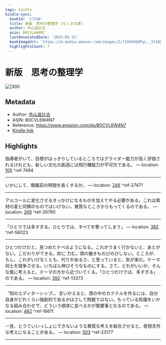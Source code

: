 ```yaml
---
tags: kindle
kindle-sync:
  bookId: '17248'
  title: 新版　思考の整理学 (ちくま文庫)
  author: 外山滋比古
  asin: B0CVL6W4N7
  lastAnnotatedDate: '2025-05-31'
  bookImageUrl: 'https://m.media-amazon.com/images/I/71GhXdQdPyL._SY160.jpg'
  highlightsCount: 7
---
```


# 新版　思考の整理学
![|300](https://m.media-amazon.com/images/I/71GhXdQdPyL.jpg)
## Metadata
* Author: [外山滋比古](https://www.amazon.comundefined)
* ASIN: B0CVL6W4N7
* Reference: https://www.amazon.com/dp/B0CVL6W4N7
* [Kindle link](kindle://book?action=open&asin=B0CVL6W4N7)

## Highlights
指導者がいて、目標がはっきりしているところではグライダー能力が高く評価されるけれども、新しい文化の創造には飛行機能力が不可欠である。 — location: [105](kindle://book?action=open&asin=B0CVL6W4N7&location=105) ^ref-7494

---
いかにして、朝飯前の時間を長くするか。 — location: [246](kindle://book?action=open&asin=B0CVL6W4N7&location=246) ^ref-27471

---
アルコールに変化させるきっかけになるものを加えてやる必要がある。これは素材の麦と同類のものではいけない。異質なところからもってくるのである。 — location: [269](kindle://book?action=open&asin=B0CVL6W4N7&location=269) ^ref-28760

---
「ひとりでは多すぎる。ひとりでは、すべてを奪ってしまう」 — location: [382](kindle://book?action=open&asin=B0CVL6W4N7&location=382) ^ref-58023

---
ひとつだけだと、見つめたナベのようになる。これがうまく行かないと、あとがない。こだわりができる。妙に 力む。頭の働きものびのびしない。ところが、もし、これがいけなくとも、代りがあるさ、と思っていると、気が楽だ。テーマ同士を競争させる。いちばん伸びそうなものにする。さて、どれがいいか、そんな風に考えると、テーマの方から近づいてくる。「ひとつだけでは、多すぎる」のである。 — location: [392](kindle://book?action=open&asin=B0CVL6W4N7&location=392) ^ref-13373

---
〝知のエディターシップ〟、言いかえると、頭の中のカクテルを作るには、自分自身がどれくらい独創的であるかはさして問題ではない。もっている知識をいかなる組み合わせで、どういう順序に並べるかが緊要事となるのである。 — location: [482](kindle://book?action=open&asin=B0CVL6W4N7&location=482) ^ref-16611

---
一見、とうていいっしょにできないような異質な考えを結合させると、奇想天外な考えになることがある。 — location: [503](kindle://book?action=open&asin=B0CVL6W4N7&location=503) ^ref-23177

---
